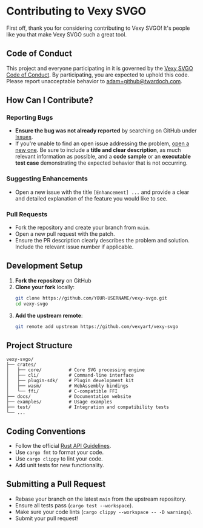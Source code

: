 # Contributing to Vexy SVGO

First off, thank you for considering contributing to Vexy SVGO! It's people like you that make Vexy SVGO such a great tool.

## Code of Conduct

This project and everyone participating in it is governed by the [Vexy SVGO Code of Conduct](CODE_OF_CONDUCT.md). By participating, you are expected to uphold this code. Please report unacceptable behavior to [adam+github@twardoch.com](mailto:adam+github@twardoch.com).

## How Can I Contribute?

### **Reporting Bugs**

- **Ensure the bug was not already reported** by searching on GitHub under [Issues](https://github.com/vexyart/vexy-svgo/issues).
- If you're unable to find an open issue addressing the problem, [open a new one](https://github.com/vexyart/vexy-svgo/issues/new). Be sure to include a **title and clear description**, as much relevant information as possible, and a **code sample** or an **executable test case** demonstrating the expected behavior that is not occurring.

### **Suggesting Enhancements**

- Open a new issue with the title `[Enhancement] ...` and provide a clear and detailed explanation of the feature you would like to see.

### **Pull Requests**

- Fork the repository and create your branch from `main`.
- Open a new pull request with the patch.
- Ensure the PR description clearly describes the problem and solution. Include the relevant issue number if applicable.

## Development Setup

1. **Fork the repository** on GitHub
2. **Clone your fork** locally:
   ```bash
   git clone https://github.com/YOUR-USERNAME/vexy-svgo.git
   cd vexy-svgo
   ```
3. **Add the upstream remote**:
   ```bash
   git remote add upstream https://github.com/vexyart/vexy-svgo
   ```

## Project Structure

```
vexy-svgo/
├── crates/
│   ├── core/          # Core SVG processing engine
│   ├── cli/           # Command-line interface
│   ├── plugin-sdk/    # Plugin development kit
│   ├── wasm/          # WebAssembly bindings
│   └── ffi/           # C-compatible FFI
├── docs/              # Documentation website
├── examples/          # Usage examples
├── test/              # Integration and compatibility tests
└── ...
```

## Coding Conventions

- Follow the official [Rust API Guidelines](https://rust-lang.github.io/api-guidelines/).
- Use `cargo fmt` to format your code.
- Use `cargo clippy` to lint your code.
- Add unit tests for new functionality.

## Submitting a Pull Request

- Rebase your branch on the latest `main` from the upstream repository.
- Ensure all tests pass (`cargo test --workspace`).
- Make sure your code lints (`cargo clippy --workspace -- -D warnings`).
- Submit your pull request!

